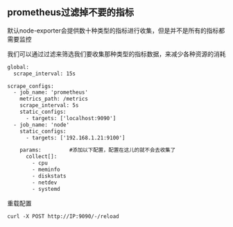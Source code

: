 ## prometheus过滤掉不要的指标

默认node-exporter会提供数十种类型的指标进行收集，但是并不是所有的指标都需要监控

我们可以通过过滤来筛选我们要收集那种类型的指标数据，来减少各种资源的消耗



```tex
global:
  scrape_interval: 15s

scrape_configs:
  - job_name: 'prometheus'
    metrics_path: /metrics
    scrape_interval: 5s
    static_configs:
      - targets: ['localhost:9090']
  - job_name: 'node'
    static_configs:
      - targets: ['192.168.1.21:9100']

    params:         #添加以下配置，配置在这儿的就不会去收集了
      collect[]:
        - cpu
        - meminfo
        - diskstats
        - netdev
        - systemd
```

重载配置

```shell
curl -X POST http://IP:9090/-/reload
```

